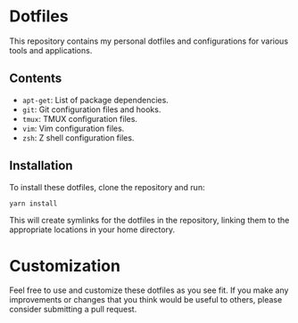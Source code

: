# Dotfiles

This repository contains my personal dotfiles and configurations for various
tools and applications.

## Contents

- `apt-get`: List of package dependencies.
- `git`: Git configuration files and hooks.
- `tmux`: TMUX configuration files.
- `vim`: Vim configuration files.
- `zsh`: Z shell configuration files.

## Installation

To install these dotfiles, clone the repository and run:

```bash
yarn install
```

This will create symlinks for the dotfiles in the repository, linking them to
the appropriate locations in your home directory.

# Customization

Feel free to use and customize these dotfiles as you see fit. If you make any
improvements or changes that you think would be useful to others, please
consider submitting a pull request.
